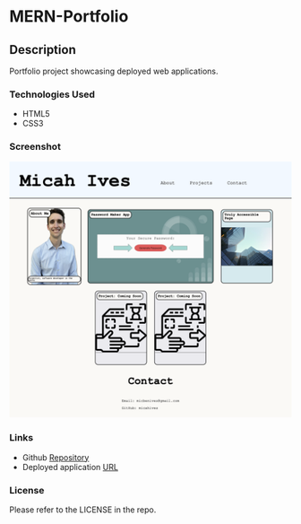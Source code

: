 # MERN-Portfolio

## Description

Portfolio project showcasing deployed web applications.


### Technologies Used

* HTML5
* CSS3

### Screenshot

![screenshot](./assets/Images/MERN-Portfolio-Snip.png)

### Links

* Github [Repository](https://github.com/micahives/MERN-Portfolio)
* Deployed application [URL](https://micahives.github.io/MERN-Portfolio/)

### License

Please refer to the LICENSE in the repo.